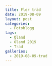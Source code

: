 ```yaml
---
title: Fler träd
date: 2019-08-09
layout: post
categories:
  - Fotoblogg
tags:
  - Öland
  - Öland 2019
  - Träd
galleries:
  - 2019-08-09-trad
---
```

